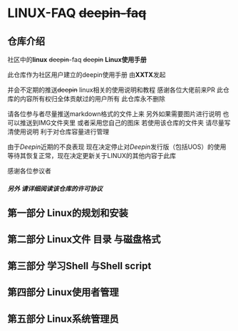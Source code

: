 # LINUX-FAQ  ~~deepin-faq~~  

## 仓库介绍
社区中的**linux**  ~~deepin~~-faq  ~~deepin~~    **Linux使用手册**  

此仓库作为社区用户建立的deepin使用手册 由**XXTX**发起 

并会不定期的推送~~deepin~~  linux相关的使用说明和教程
感谢各位大佬前来PR 
此仓库的内容所有权归全体贡献过的用户所有 此仓库永不删除

请各位参与者尽量推送markdown格式的文件上来 另外如果需要图片进行说明 也可以推送到IMG文件夹里 或者采用您自己的图床  若使用该仓库的文件夹 请尽量写清使用说明 利于对仓库容量进行管理

由于*Deepin*近期的不良表现 现在决定停止对*Deepin*发行版（包括UOS）的使用 等待其恢复正常，现在决定更新关于LINUX的其他内容于此库 

感谢各位参议者

##### 另外 请详细阅读该仓库的许可协议

## 第一部分 Linux的规划和安装



## 第二部分 Linux文件 目录 与磁盘格式



## 第三部分 学习Shell 与Shell script 



## 第四部分 Linux使用者管理



## 第五部分 Linux系统管理员